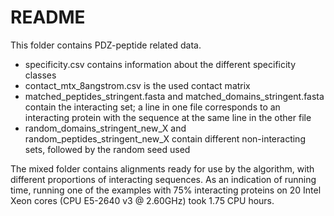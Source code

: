 # README
This folder contains PDZ-peptide related data.

* specificity.csv contains information about the different specificity classes
* contact_mtx_8angstrom.csv is the used contact matrix
* matched_peptides_stringent.fasta and matched_domains_stringent.fasta contain the interacting set; a line in one file corresponds to an interacting protein with the sequence at the same line in the other file
* random_domains_stringent_new_X and random_peptides_stringent_new_X contain different non-interacting sets, followed by the random seed used

The mixed folder contains alignments ready for use by the algorithm, with different proportions of interacting sequences.
As an indication of running time, running one of the examples with 75% interacting proteins on 20 Intel Xeon cores (CPU E5-2640 v3 @ 2.60GHz) took 1.75 CPU hours.